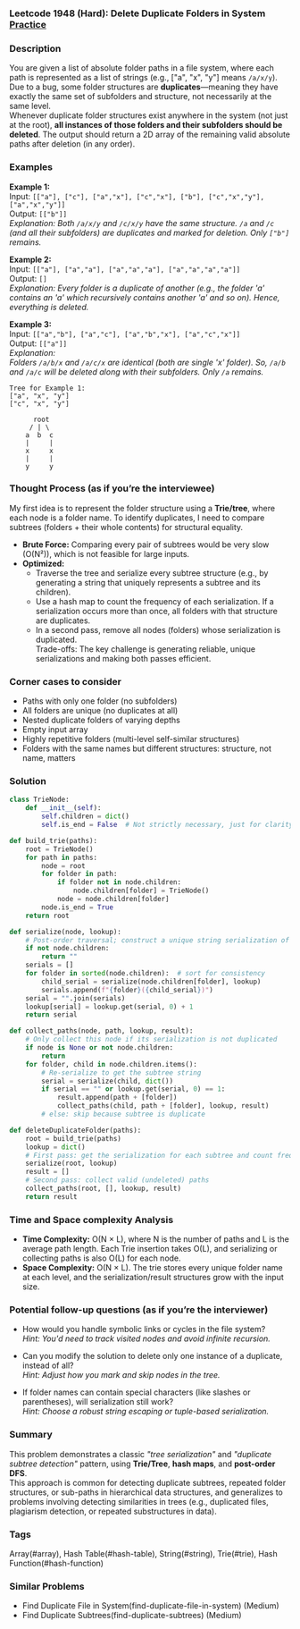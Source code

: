 ### Leetcode 1948 (Hard): Delete Duplicate Folders in System [Practice](https://leetcode.com/problems/delete-duplicate-folders-in-system)

### Description  
You are given a list of absolute folder paths in a file system, where each path is represented as a list of strings (e.g., ["a", "x", "y"] means `/a/x/y`). Due to a bug, some folder structures are **duplicates**—meaning they have exactly the same set of subfolders and structure, not necessarily at the same level.  
Whenever duplicate folder structures exist anywhere in the system (not just at the root), **all instances of those folders and their subfolders should be deleted**. The output should return a 2D array of the remaining valid absolute paths after deletion (in any order).

### Examples  

**Example 1:**  
Input: `[["a"], ["c"], ["a","x"], ["c","x"], ["b"], ["c","x","y"], ["a","x","y"]]`  
Output: `[["b"]]`  
*Explanation: Both `/a/x/y` and `/c/x/y` have the same structure. `/a` and `/c` (and all their subfolders) are duplicates and marked for deletion. Only `["b"]` remains.*

**Example 2:**  
Input: `[["a"], ["a","a"], ["a","a","a"], ["a","a","a","a"]]`  
Output: `[]`  
*Explanation: Every folder is a duplicate of another (e.g., the folder 'a' contains an 'a' which recursively contains another 'a' and so on). Hence, everything is deleted.*

**Example 3:**  
Input: `[["a","b"], ["a","c"], ["a","b","x"], ["a","c","x"]]`  
Output: `[["a"]]`  
*Explanation:  
Folders `/a/b/x` and `/a/c/x` are identical (both are single 'x' folder). So, `/a/b` and `/a/c` will be deleted along with their subfolders. Only `/a` remains.*

``` 
Tree for Example 1:
["a", "x", "y"]
["c", "x", "y"]

      root
     / | \
    a  b  c
    |     |
    x     x
    |     |
    y     y
```

### Thought Process (as if you’re the interviewee)  
My first idea is to represent the folder structure using a **Trie/tree**, where each node is a folder name. To identify duplicates, I need to compare subtrees (folders + their whole contents) for structural equality.  
- **Brute Force:** Comparing every pair of subtrees would be very slow (O(N²)), which is not feasible for large inputs.  
- **Optimized:**  
    - Traverse the tree and serialize every subtree structure (e.g., by generating a string that uniquely represents a subtree and its children).  
    - Use a hash map to count the frequency of each serialization. If a serialization occurs more than once, all folders with that structure are duplicates.  
    - In a second pass, remove all nodes (folders) whose serialization is duplicated.  
Trade-offs: The key challenge is generating reliable, unique serializations and making both passes efficient.

### Corner cases to consider  
- Paths with only one folder (no subfolders)
- All folders are unique (no duplicates at all)
- Nested duplicate folders of varying depths
- Empty input array
- Highly repetitive folders (multi-level self-similar structures)
- Folders with the same names but different structures: structure, not name, matters

### Solution

```python
class TrieNode:
    def __init__(self):
        self.children = dict()
        self.is_end = False  # Not strictly necessary, just for clarity

def build_trie(paths):
    root = TrieNode()
    for path in paths:
        node = root
        for folder in path:
            if folder not in node.children:
                node.children[folder] = TrieNode()
            node = node.children[folder]
        node.is_end = True
    return root

def serialize(node, lookup):
    # Post-order traversal; construct a unique string serialization of the subtree
    if not node.children:
        return ""
    serials = []
    for folder in sorted(node.children):  # sort for consistency
        child_serial = serialize(node.children[folder], lookup)
        serials.append(f"{folder}({child_serial})")
    serial = "".join(serials)
    lookup[serial] = lookup.get(serial, 0) + 1
    return serial

def collect_paths(node, path, lookup, result):
    # Only collect this node if its serialization is not duplicated
    if node is None or not node.children:
        return
    for folder, child in node.children.items():
        # Re-serialize to get the subtree string
        serial = serialize(child, dict())
        if serial == "" or lookup.get(serial, 0) == 1:
            result.append(path + [folder])
            collect_paths(child, path + [folder], lookup, result)
        # else: skip because subtree is duplicate

def deleteDuplicateFolder(paths):
    root = build_trie(paths)
    lookup = dict()
    # First pass: get the serialization for each subtree and count frequency
    serialize(root, lookup)
    result = []
    # Second pass: collect valid (undeleted) paths
    collect_paths(root, [], lookup, result)
    return result
```

### Time and Space complexity Analysis  

- **Time Complexity:** O(N × L), where N is the number of paths and L is the average path length. Each Trie insertion takes O(L), and serializing or collecting paths is also O(L) for each node.
- **Space Complexity:** O(N × L). The trie stores every unique folder name at each level, and the serialization/result structures grow with the input size.

### Potential follow-up questions (as if you’re the interviewer)  

- How would you handle symbolic links or cycles in the file system?  
  *Hint: You'd need to track visited nodes and avoid infinite recursion.*

- Can you modify the solution to delete only one instance of a duplicate, instead of all?  
  *Hint: Adjust how you mark and skip nodes in the tree.*

- If folder names can contain special characters (like slashes or parentheses), will serialization still work?  
  *Hint: Choose a robust string escaping or tuple-based serialization.*

### Summary
This problem demonstrates a classic *"tree serialization"* and *"duplicate subtree detection"* pattern, using **Trie/Tree**, **hash maps**, and **post-order DFS**.  
This approach is common for detecting duplicate subtrees, repeated folder structures, or sub-paths in hierarchical data structures, and generalizes to problems involving detecting similarities in trees (e.g., duplicated files, plagiarism detection, or repeated substructures in data).

### Tags
Array(#array), Hash Table(#hash-table), String(#string), Trie(#trie), Hash Function(#hash-function)

### Similar Problems
- Find Duplicate File in System(find-duplicate-file-in-system) (Medium)
- Find Duplicate Subtrees(find-duplicate-subtrees) (Medium)